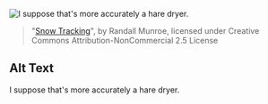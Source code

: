 ![I suppose that's more accurately a hare dryer.](https://imgs.xkcd.com/comics/snow_tracking.png)
> "[Snow Tracking](https://xkcd.com/702/)", by Randall Munroe, licensed under Creative Commons Attribution-NonCommercial 2.5 License

## Alt Text
I suppose that's more accurately a hare dryer.
